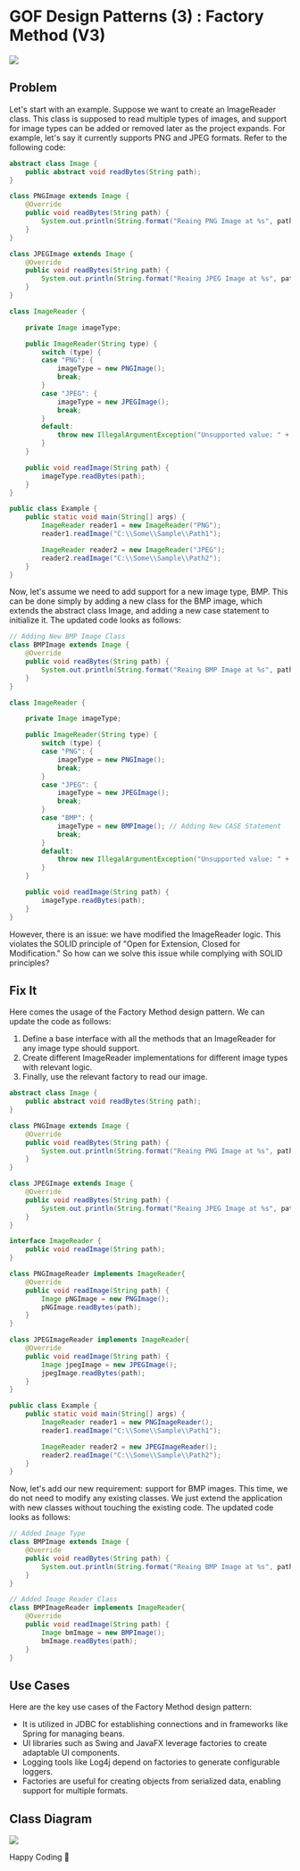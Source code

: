 # GOF Design Patterns (3) : Factory Method (V3) 

![](/images/Screenshot%202025-02-04%20080056.png)

## Problem

Let's start with an example. Suppose we want to create an ImageReader class. This class is supposed to read multiple types of images, and support for image types can be added or removed later as the project expands. For example, let's say it currently supports PNG and JPEG formats. Refer to the following code:

```java
abstract class Image {
	public abstract void readBytes(String path);
}

class PNGImage extends Image {
	@Override
	public void readBytes(String path) {
		System.out.println(String.format("Reaing PNG Image at %s", path));
	}
}

class JPEGImage extends Image {
	@Override
	public void readBytes(String path) {
		System.out.println(String.format("Reaing JPEG Image at %s", path));
	}
}

class ImageReader {

	private Image imageType;

	public ImageReader(String type) {
		switch (type) {
		case "PNG": {
			imageType = new PNGImage();
			break;
		}
		case "JPEG": {
			imageType = new JPEGImage();
			break;
		}
		default:
			throw new IllegalArgumentException("Unsupported value: " + type);
		}
	}

	public void readImage(String path) {
		imageType.readBytes(path);
	}
}

public class Example {
	public static void main(String[] args) {
		ImageReader reader1 = new ImageReader("PNG");
		reader1.readImage("C:\\Some\\Sample\\Path1");

		ImageReader reader2 = new ImageReader("JPEG");
		reader2.readImage("C:\\Some\\Sample\\Path2");
	}
}
```
Now, let's assume we need to add support for a new image type, BMP. This can be done simply by adding a new class for the BMP image, which extends the abstract class Image, and adding a new case statement to initialize it. The updated code looks as follows:
```java
// Adding New BMP Image Class
class BMPImage extends Image {
	@Override
	public void readBytes(String path) {
		System.out.println(String.format("Reaing BMP Image at %s", path));
	}
}

class ImageReader {

	private Image imageType;

	public ImageReader(String type) {
		switch (type) {
		case "PNG": {
			imageType = new PNGImage();
			break;
		}
		case "JPEG": {
			imageType = new JPEGImage();
			break;
		}
		case "BMP": {
			imageType = new BMPImage(); // Adding New CASE Statement
			break;
		}
		default:
			throw new IllegalArgumentException("Unsupported value: " + type);
		}
	}

	public void readImage(String path) {
		imageType.readBytes(path);
	}
}
```
However, there is an issue: we have modified the ImageReader logic. This violates the SOLID principle of "Open for Extension, Closed for Modification." So how can we solve this issue while complying with SOLID principles?

## Fix It

Here comes the usage of the Factory Method design pattern. We can update the code as follows:

1. Define a base interface with all the methods that an ImageReader for any image type should support.
2. Create different ImageReader implementations for different image types with relevant logic.
3. Finally, use the relevant factory to read our image.

```java
abstract class Image {
	public abstract void readBytes(String path);
}

class PNGImage extends Image {
	@Override
	public void readBytes(String path) {
		System.out.println(String.format("Reaing PNG Image at %s", path));
	}
}

class JPEGImage extends Image {
	@Override
	public void readBytes(String path) {
		System.out.println(String.format("Reaing JPEG Image at %s", path));
	}
}

interface ImageReader {
	public void readImage(String path);
}

class PNGImageReader implements ImageReader{
	@Override
	public void readImage(String path) {
		Image pNGImage = new PNGImage();
		pNGImage.readBytes(path);	
	}
}

class JPEGImageReader implements ImageReader{
	@Override
	public void readImage(String path) {
		Image jpegImage = new JPEGImage();
		jpegImage.readBytes(path);	
	}
}

public class Example {
	public static void main(String[] args) {
		ImageReader reader1 = new PNGImageReader();
		reader1.readImage("C:\\Some\\Sample\\Path1");

		ImageReader reader2 = new JPEGImageReader();
		reader2.readImage("C:\\Some\\Sample\\Path2");
	}
}
```
Now, let's add our new requirement: support for BMP images. This time, we do not need to modify any existing classes. We just extend the application with new classes without touching the existing code. The updated code looks as follows:
```java
// Added Image Type
class BMPImage extends Image {
	@Override
	public void readBytes(String path) {
		System.out.println(String.format("Reaing BMP Image at %s", path));
	}
}

// Added Image Reader Class
class BMPImageReader implements ImageReader{
	@Override
	public void readImage(String path) {
		Image bmImage = new BMPImage();
		bmImage.readBytes(path);	
	}
}
```

## Use Cases

Here are the key use cases of the Factory Method design pattern:
- It is utilized in JDBC for establishing connections and in frameworks like Spring for managing beans.
- UI libraries such as Swing and JavaFX leverage factories to create adaptable UI components.
- Logging tools like Log4j depend on factories to generate configurable loggers.
- Factories are useful for creating objects from serialized data, enabling support for multiple formats.

## Class Diagram

![](/images/Untitled%20Diagram.drawio%20(1).png)

Happy Coding 🙌

